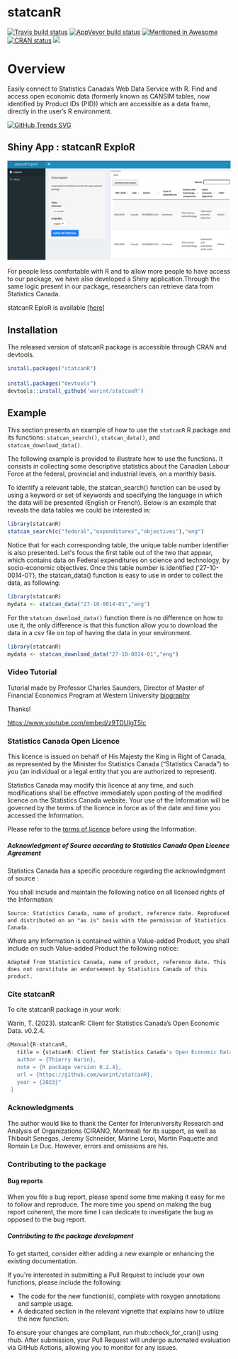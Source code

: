 
<!-- README.md is generated from README.Rmd. Please edit that file -->

# statcanR

<!-- badges: start -->

[![Travis build
status](https://travis-ci.com/warint/statcanR.svg?branch=master)](https://app.travis-ci.com/github/warint/statcanR)
[![AppVeyor build
status](https://ci.appveyor.com/api/projects/status/github/warint/statcanR?branch=master&svg=true)](https://ci.appveyor.com/project/warint/statcanR)
[![Mentioned in
Awesome](https://awesome.re/mentioned-badge.svg)](https://github.com/SNStatComp/awesome-official-statistics-software)
[![CRAN
status](https://www.r-pkg.org/badges/version/statcanR)](https://CRAN.R-project.org/package=statcanR)
[![](https://cranlogs.r-pkg.org/badges/grand-total/statcanR?color=blue)](https://cran.r-project.org/package=statcanR)

<!-- badges: end -->

# Overview

Easily connect to Statistics Canada’s Web Data Service with R. Find and 
access open economic data (formerly known as CANSIM tables, now identified by
Product IDs (PID)) which are accessible as a data frame, directly in the
user’s R environment.

[![GitHub Trends SVG](https://api.githubtrends.io/user/svg/warint/langs)](https://githubtrends.io)

## Shiny App : statcanR ExploR

<img src="man/figures/shiny.png" />

For people less comfortable with R and to allow more people to have
access to our package, we have also developed a Shiny
application.Through the same logic present in our package, researchers
can retrieve data from Statistics Canada.

statcanR EploR is available [\[here\]](https://warin.ca/shiny/statcanr/)

## Installation

The released version of statcanR package is accessible through CRAN and
devtools.

``` r
install.packages("statcanR")

install.packages("devtools")
devtools::install_github('warint/statcanR')
```

## Example

This section presents an example of how to use the `statcanR` R package
and its functions: `statcan_search()`, `statcan_data()`, and 
`statcan_download_data()`.

The following example is provided to illustrate how to use the
functions. It consists in collecting some descriptive statistics about
the Canadian Labour Force at the federal, provincial and industrial
levels, on a monthly basis.

To identify a relevant table, the statcan_search() function can be used
by using a keyword or set of keywords and specifying the language in which the 
data will be presented (English or French). Below is an example that reveals
the data tables we could be interested in:

``` r
library(statcanR)
statcan_search(c("federal","expenditures","objectives"),"eng")
```

Notice that for each corresponding table, the unique table number identifier is 
also presented. Let's focus the first table out of the two that appear, which 
contains data on Federal expenditures on science and technology,
by socio-economic objectives. Once this table number is identified
(‘27-10-0014-01’), the statcan_data() function is easy
to use in order to collect the data, as following:

``` r
library(statcanR)
mydata <- statcan_data("27-10-0014-01","eng")
```

For the `statcan_download_data()` function there is no difference on how
to use it, the only difference is that this function allow you to
download the data in a csv file on top of having the data in your
environment.

``` r
library(statcanR)
mydata <- statcan_download_data("27-10-0014-01","eng")
```

### Video Tutorial

Tutorial made by Professor Charles Saunders, Director of Master of
Financial Economics Program at Western University
[biography](https://economics.uwo.ca/people/faculty/saunders.html)

Thanks!

<https://www.youtube.com/embed/z9TDUlgT5lc>

### Statistics Canada Open Licence

This licence is issued on behalf of His Majesty the King in Right of
Canada, as represented by the Minister for Statistics Canada
(“Statistics Canada”) to you (an individual or a legal entity that you
are authorized to represent).

Statistics Canada may modify this licence at any time, and such
modifications shall be effective immediately upon posting of the
modified licence on the Statistics Canada website. Your use of the
Information will be governed by the terms of the licence in force as of
the date and time you accessed the Information.

Please refer to the [terms of
licence](https://www.statcan.gc.ca/eng/reference/licence) before using
the Information.

##### Acknowledgment of Source according to Statistics Canada Open Licence Agreement

Statistics Canada has a specific procedure regarding the acknowledgment
of source :

You shall include and maintain the following notice on all licensed
rights of the Information:

    Source: Statistics Canada, name of product, reference date. Reproduced and distributed on an "as is" basis with the permission of Statistics Canada.

Where any Information is contained within a Value-added Product, you
shall include on such Value-added Product the following notice:

    Adapted from Statistics Canada, name of product, reference date. This does not constitute an endorsement by Statistics Canada of this product.

### Cite statcanR

To cite statcanR package in your work:

Warin, T. (2023). statcanR: Client for Statistics
Canada’s Open Economic Data. v0.2.4.

``` r
@Manual{R-statcanR,
   title = {statcanR: Client for Statistics Canada's Open Economic Data},
   author = {Thierry Warin},
   note = {R package version 0.2.4},
   url = {https://github.com/warint/statcanR},
   year = {2023}"
 }
```

### Acknowledgments

The author would like to thank the Center for Interuniversity Research
and Analysis of Organizations (CIRANO, Montreal) for its support, as
well as Thibault Senegas, Jeremy Schneider, Marine Leroi, Martin Paquette and Romain Le Duc. However,
errors and omissions are his.


### Contributing to the package
#### Bug reports

When you file a bug report, please spend some time making it easy for me to follow and reproduce. The more time you spend on making the bug report coherent, the more time I can dedicate to investigate the bug as opposed to the bug report.

##### Contributing to the package development

To get started, consider either adding a new example or enhancing the existing documentation.

If you're interested in submitting a Pull Request to include your own functions, please include the following:

- The code for the new function(s), complete with roxygen annotations and sample usage.
- A dedicated section in the relevant vignette that explains how to utilize the new function.

To ensure your changes are compliant, run rhub::check_for_cran() using rhub. After submission, your Pull Request will undergo automated evaluation via GitHub Actions, allowing you to monitor for any issues.

